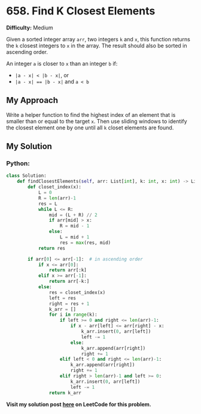 # 658. Find K Closest Elements

**Difficulty:** Medium

Given a sorted integer array `arr`, two integers `k` and `x`, this function returns the `k` closest integers to `x` in the array. The result should also be sorted in ascending order.

An integer `a` is closer to `x` than an integer `b` if:
- `|a - x| < |b - x|`, or
- `|a - x| == |b - x|` and `a < b`

## My Approach
Write a helper function to find the highest index of an element that is smaller than or equal to the target `x`. Then use sliding windows to identify the closest element one by one until all `k` closet elements are found.

## My Solution
### Python:
```python
class Solution:
    def findClosestElements(self, arr: List[int], k: int, x: int) -> List[int]:
        def closet_index(x):
            L = 0
            R = len(arr)-1
            res = L
            while L <= R:
                mid = (L + R) // 2
                if arr[mid] > x:
                    R = mid - 1
                else:
                    L = mid + 1
                    res = max(res, mid)
            return res

        if arr[0] <= arr[-1]:  # in ascending order
            if x <= arr[0]:
                return arr[:k]
            elif x >= arr[-1]:
                return arr[-k:]
            else:
                res = closet_index(x)
                left = res
                right = res + 1
                k_arr = []
                for i in range(k):
                    if left >= 0 and right <= len(arr)-1:
                        if x - arr[left] <= arr[right] - x:
                            k_arr.insert(0, arr[left])
                            left -= 1
                        else:
                            k_arr.append(arr[right])
                            right += 1
                    elif left < 0 and right <= len(arr)-1:
                        k_arr.append(arr[right])
                        right += 1
                    elif right > len(arr)-1 and left >= 0:
                        k_arr.insert(0, arr[left])
                        left -= 1
                return k_arr
```


**Visit my solution post [here](https://leetcode.com/problems/find-k-closest-elements/solutions/5279576/binary-search-and-sliding-windows) on LeetCode for this problem.**


